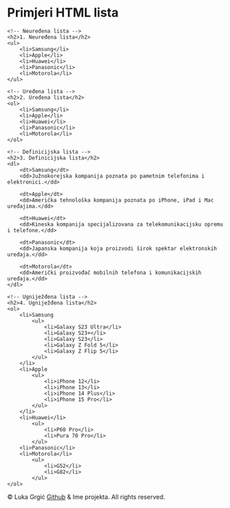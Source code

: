 <!DOCTYPE html>
<html lang="hr">
<body>
    <h1>Primjeri HTML lista</h1>

    <!-- Neuređena lista -->
    <h2>1. Neuređena lista</h2>
    <ul>
        <li>Samsung</li>
        <li>Apple</li>
        <li>Huawei</li>
        <li>Panasonic</li>
        <li>Motorola</li>
    </ul>

    <!-- Uređena lista -->
    <h2>2. Uređena lista</h2>
    <ol>
        <li>Samsung</li>
        <li>Apple</li>
        <li>Huawei</li>
        <li>Panasonic</li>
        <li>Motorola</li>
    </ol>

    <!-- Definicijska lista -->
    <h2>3. Definicijska lista</h2>
    <dl>
        <dt>Samsung</dt>
        <dd>Južnokorejska kompanija poznata po pametnim telefonima i elektronici.</dd>

        <dt>Apple</dt>
        <dd>Američka tehnološka kompanija poznata po iPhone, iPad i Mac uređajima.</dd>

        <dt>Huawei</dt>
        <dd>Kineska kompanija specijalizovana za telekomunikacijsku opremu i telefone.</dd>

        <dt>Panasonic</dt>
        <dd>Japanska kompanija koja proizvodi širok spektar elektronskih uređaja.</dd>

        <dt>Motorola</dt>
        <dd>Američki proizvođač mobilnih telefona i komunikacijskih uređaja.</dd>
    </dl>

    <!-- Ugniježđena lista -->
    <h2>4. Ugniježđena lista</h2>
    <ol>
        <li>Samsung
            <ul>
                <li>Galaxy S23 Ultra</li>
                <li>Galaxy S23+</li>
                <li>Galaxy S23</li>
                <li>Galaxy Z Fold 5</li>
                <li>Galaxy Z Flip 5</li>
            </ul>
        </li>
        <li>Apple
            <ul>
                <li>iPhone 12</li>
                <li>iPhone 13</li>
                <li>iPhone 14 Plus</li>
                <li>iPhone 15 Pro</li>
            </ul>
        </li>
        <li>Huawei</li>
            <ul>
                <li>P60 Pro</li>
                <li>Pura 70 Pro</li>
            </ul>
        <li>Panasonic</li>
        <li>Motorola</li>
            <ul>
                <li>G52</li>
                <li>G82</li>
            </ul>
    </ol>


<footer>&copy; Luka Grgić
<a href="https://www.github.com/lukagrgi" target="_blank">Github</a> &amp; Ime projekta. All rights reserved.
</footer>


</body>
</html>

